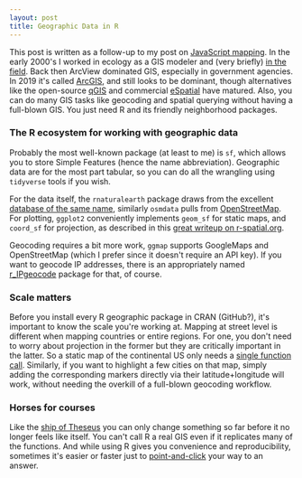 ```yaml
---
layout: post
title: Geographic Data in R
---
```


This post is written as a follow-up to my post on [JavaScript mapping](https://ptvan.github.io/javascript-interactive-streetmap/). In the early 2000's I worked in ecology as a GIS modeler and (very briefly) [in the field](https://www.fs.usda.gov/colville/). Back then ArcView dominated GIS, especially in government agencies. In 2019 it's called [ArcGIS](https://www.esri.com/en-us/arcgis/products/arcgis-pro/overview), and still looks to be dominant, though alternatives like the open-source [qGIS](https://www.qgis.org) and commercial [eSpatial](https://www.espatial.com/mapping-software) have matured. Also, you can do many GIS tasks like geocoding and spatial querying without having a full-blown GIS. You just need R and its friendly neighborhood packages.

### The R ecosystem for working with geographic data
Probably the most well-known package (at least to me) is `sf`, which allows you to store Simple Features (hence the name abbreviation). Geographic data are for the most part tabular, so you can do all the wrangling using `tidyverse` tools if you wish. 

For the data itself, the `rnaturalearth` package draws from the excellent [database of the same name](http://www.naturalearthdata.com/), similarly `osmdata` pulls from [OpenStreetMap](https://www.openstreetmap.org). For plotting, `ggplot2` conveniently implements `geom_sf` for static maps, and `coord_sf` for projection, as described in this [great writeup on r-spatial.org](https://www.r-spatial.org/r/2018/10/25/ggplot2-sf.html). 

Geocoding requires a bit more work, `ggmap` supports GoogleMaps and OpenStreetMap (which I prefer since it doesn't require an API key). If you want to geocode IP addresses, there is an appropriately named [r_IPgeocode](https://github.com/cengel/r_IPgeocode) package for that, of course.

### Scale matters
Before you install every R geographic package in CRAN (GitHub?), it's important to know the scale you're working at. Mapping at street level is different when mapping countries or entire regions. For one, you don't need to worry about projection in the former but they are critically important in the latter. So a static map of the continental US only needs a [single function call](https://github.com/ptvan/R-snippets/blob/master/geographic_analysis.R). Similarly, if you want to highlight a few cities on that map, simply adding the corresponding markers directly via their latitude+longitude will work, without needing the overkill of a full-blown geocoding workflow.

### Horses for courses
Like the [ship of Theseus](https://en.wikipedia.org/wiki/Ship_of_Theseus) you can only change something so far before it no longer feels like itself. You can't call R a real GIS even if it replicates many of the functions. And while using R gives you convenience and reproducibility, sometimes it's easier or faster just to [point-and-click](https://www.qgis.org/en/site/forusers/download.html) your way to an answer.

